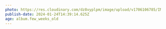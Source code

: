 ```yaml
---
photo: https://res.cloudinary.com/dz8vyplpm/image/upload/v1706106785/IMG_8327_s4slvm.jpg
publish-date: 2024-01-24T14:39:14.625Z
age: album.few_weeks_old
---
```

